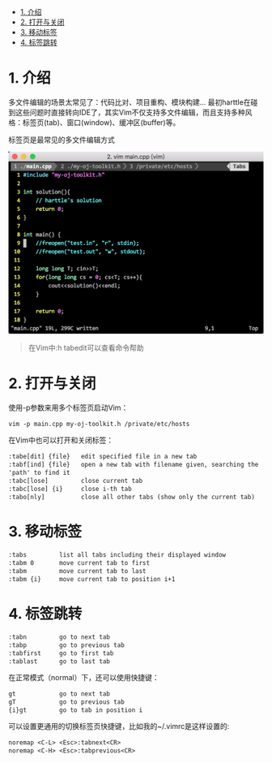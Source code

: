 
<!-- @import "[TOC]" {cmd="toc" depthFrom=1 depthTo=6 orderedList=false} -->

<!-- code_chunk_output -->

- [1. 介绍](#1-介绍)
- [2. 打开与关闭](#2-打开与关闭)
- [3. 移动标签](#3-移动标签)
- [4. 标签跳转](#4-标签跳转)

<!-- /code_chunk_output -->

# 1. 介绍

多文件编辑的场景太常见了：代码比对、项目重构、模块构建… 最初harttle在碰到这些问题时直接转向IDE了，其实Vim不仅支持多文件编辑，而且支持多种风格：标签页(tab)、窗口(window)、缓冲区(buffer)等。

标签页是最常见的多文件编辑方式

![2019-11-26-14-07-14.png](./images/2019-11-26-14-07-14.png)

>在Vim中:h tabedit可以查看命令帮助

# 2. 打开与关闭

使用\-p参数来用多个标签页启动Vim：

```
vim -p main.cpp my-oj-toolkit.h /private/etc/hosts
```

在Vim中也可以打开和关闭标签：

```
:tabe[dit] {file}   edit specified file in a new tab
:tabf[ind] {file}   open a new tab with filename given, searching the 'path' to find it
:tabc[lose]         close current tab
:tabc[lose] {i}     close i-th tab
:tabo[nly]          close all other tabs (show only the current tab)
```

# 3. 移动标签

```
:tabs         list all tabs including their displayed window
:tabm 0       move current tab to first
:tabm         move current tab to last
:tabm {i}     move current tab to position i+1
```

# 4. 标签跳转

```
:tabn         go to next tab
:tabp         go to previous tab
:tabfirst     go to first tab
:tablast      go to last tab
```

在正常模式（normal）下，还可以使用快捷键：

```
gt            go to next tab
gT            go to previous tab
{i}gt         go to tab in position i 
```

可以设置更通用的切换标签页快捷键，比如我的~/.vimrc是这样设置的:

```
noremap <C-L> <Esc>:tabnext<CR>
noremap <C-H> <Esc>:tabprevious<CR>
```
